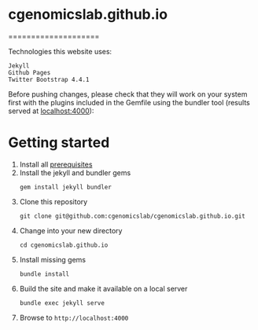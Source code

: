 # cgenomicslab.github.io
====================

Technologies this website uses:  

    Jekyll  
    Github Pages  
    Twitter Bootstrap 4.4.1

Before pushing changes, please check that they will work on your system first with the plugins included in the Gemfile using the bundler tool (results served at [localhost:4000](localhost:4000)):

Getting started
===============

 1. Install all [prerequisites](https://jekyllrb.com/docs/installation/)
 1. Install the jekyll and bundler gems
    ```
    gem install jekyll bundler
    ```
 1. Clone this repository
    ```
    git clone git@github.com:cgenomicslab/cgenomicslab.github.io.git
    ```
 1. Change into your new directory
    ```
    cd cgenomicslab.github.io
    ```
1.  Install missing gems
    ```
    bundle install
    ```
 1. Build the site and make it available on a local server
    ```
    bundle exec jekyll serve
    ```
 1. Browse to `http://localhost:4000`